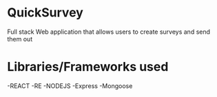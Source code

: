 # QuickSurvey

Full stack Web application that allows users to create surveys and send them out








# Libraries/Frameworks used




-REACT
    -RE
-NODEJS
    -Express
    -Mongoose
